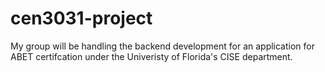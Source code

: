 cen3031-project
===============

My group will be handling the backend development for an application for ABET certifcation under the Univeristy of Florida's CISE department.
